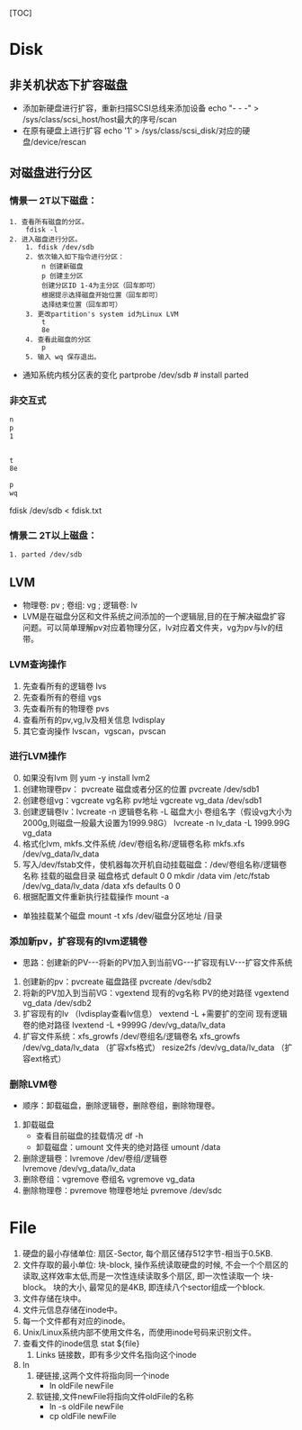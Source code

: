 [TOC]
# Disk
## 非关机状态下扩容磁盘
- 添加新硬盘进行扩容，重新扫描SCSI总线来添加设备 
	echo "- - -" >  /sys/class/scsi_host/host最大的序号/scan
- 在原有硬盘上进行扩容 
	echo '1' > /sys/class/scsi_disk/对应的硬盘/device/rescan

## 对磁盘进行分区
### 情景一 2T以下磁盘：
	1. 查看所有磁盘的分区。
		fdisk -l
	2. 进入磁盘进行分区。
		1. fdisk /dev/sdb
		2. 依次输入如下指令进行分区：
			n 创建新磁盘
			p 创建主分区
			创建分区ID 1-4为主分区（回车即可）
			根据提示选择磁盘开始位置（回车即可）
			选择结束位置（回车即可）
		3. 更改partition's system id为Linux LVM
			t
			8e
		4. 查看此磁盘的分区
			p 
		5. 输入 wq 保存退出。
- 通知系统内核分区表的变化
partprobe /dev/sdb # install parted  
### 非交互式
``` fdisk.txt
n
p
1


t
8e

p
wq
```
fdisk /dev/sdb < fdisk.txt

### 情景二 2T以上磁盘：
	1. parted /dev/sdb


## LVM
- 物理卷: pv ; 卷组: vg ; 逻辑卷: lv 
- LVM是在磁盘分区和文件系统之间添加的一个逻辑层,目的在于解决磁盘扩容问题。可以简单理解pv对应着物理分区，lv对应着文件夹，vg为pv与lv的纽带。
	
### LVM查询操作 
1. 先查看所有的逻辑卷
	lvs
2. 先查看所有的卷组
	vgs
3. 先查看所有的物理卷
	pvs
4. 查看所有的pv,vg,lv及相关信息
	lvdisplay
5. 其它查询操作
	lvscan，vgscan，pvscan
### 进行LVM操作
0. 如果没有lvm 则 yum -y install lvm2
1. 创建物理卷pv： pvcreate 磁盘或者分区的位置
	pvcreate /dev/sdb1
2. 创建卷组vg：vgcreate  vg名称  pv地址
	vgcreate  vg_data  /dev/sdb1
3. 创建逻辑卷lv：lvcreate -n 逻辑卷名称 -L  磁盘大小  卷组名字（假设vg大小为2000g,则磁盘一般最大设置为1999.98G）
	lvcreate -n lv_data -L  1999.99G  vg_data
4. 格式化lvm, mkfs.文件系统 /dev/卷组名称/逻辑卷名称
	mkfs.xfs /dev/vg_data/lv_data
5. 写入/dev/fstab文件，使机器每次开机自动挂载磁盘：/dev/卷组名称/逻辑卷名称 挂载的磁盘目录 磁盘格式 default 0 0
	mkdir /data
	vim /etc/fstab
	/dev/vg_data/lv_data   /data   xfs    defaults    0  0
6. 根据配置文件重新执行挂载操作
	mount -a

- 单独挂载某个磁盘
	mount -t xfs /dev/磁盘分区地址  /目录

### 添加新pv，扩容现有的lvm逻辑卷
- 思路：创建新的PV---将新的PV加入到当前VG---扩容现有LV---扩容文件系统
1. 创建新的pv：pvcreate 磁盘路径
	pvcreate /dev/sdb2
2. 将新的PV加入到当前VG：vgextend 现有的vg名称 PV的绝对路径
	vgextend  vg_data /dev/sdb2
3. 扩容现有的lv （lvdisplay查看lv信息） vextend -L +需要扩的空间 现有逻辑卷的绝对路径
	lvextend -L +9999G /dev/vg_data/lv_data
4. 扩容文件系统：xfs_growfs /dev/卷组名/逻辑卷名
	xfs_growfs /dev/vg_data/lv_data  （扩容xfs格式）
	resize2fs /dev/vg_data/lv_data   （扩容ext格式）
### 删除LVM卷
- 顺序：卸载磁盘，删除逻辑卷，删除卷组，删除物理卷。
1. 卸载磁盘
	- 查看目前磁盘的挂载情况 
	df -h
	- 卸载磁盘：umount 文件夹的绝对路径 
	umount /data
2. 删除逻辑卷：lvremove /dev/卷组/逻辑卷  
	lvremove /dev/vg_data/lv_data
2. 删除卷组：vgremove 卷组名
	vgremove vg_data
3. 删除物理卷：pvremove 物理卷地址
	pvremove /dev/sdc 

# File
1. 硬盘的最小存储单位: 扇区-Sector, 每个扇区储存512字节-相当于0.5KB.
2. 文件存取的最小单位: 块-block, 操作系统读取硬盘的时候, 不会一个个扇区的读取,这样效率太低,而是一次性连续读取多个扇区, 即一次性读取一个 块-block。 块的大小, 最常见的是4KB, 即连续八个sector组成一个block.
3. 文件存储在块中。
4. 文件元信息存储在inode中。
5. 每一个文件都有对应的inode。
6. Unix/Linux系统内部不使用文件名，而使用inode号码来识别文件。
7. 查看文件的inode信息 stat ${file}
    1. Links 链接数，即有多少文件名指向这个inode
8. ln
	1. 硬链接,这两个文件将指向同一个inode 
		- ln oldFile newFile  
	2. 软链接,文件newFile将指向文件oldFile的名称  
		- ln -s oldFile newFile  
		- cp oldFile newFile
		